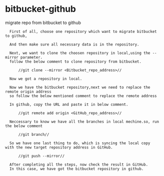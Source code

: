 # bitbucket-github
migrate repo from bitbucket to github


      First of all, choose one repository which want to migrate bitbucket to github,

      And then make sure all necessary data is in the repository.

      Next, we want to clone the choosen repository in local,using the --mirror parameter.
      follow the below comment to clone repository from bitbucket.

          //git clone --mirror <Bitbucket_repo_address>//

      Now we got a repository in local.
      
      Now we have the bitbucket repository,next we need to replace the remote origin address	
      so follow the below mentioned comment to replace the remote address

      In github, copy the URL and paste it in below comment.

          //git remote add origin <GitHub_repo_address>//
      
      Neccessary to know we have all the branches in local mechine.so, run the below comment

          //git branch//

      So we have one last thing to do, which is syncing the local copy with the new target repository address in GitHub.

          //git push --mirror//

      After completing all the steps, now check the result in GitHub.
      In this case, we have got the bitbucket repository in github.
      
